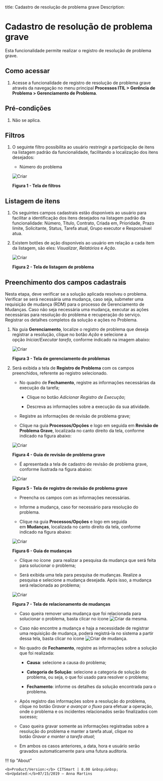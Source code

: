 title: Cadastro de resolução de problema grave
Description:

# Cadastro de resolução de problema grave

Esta funcionalidade permite realizar o registro de resolução de problema grave.

Como acessar
------------

1.  Acesse a funcionalidade de registro de resolução de problema grave através
    da navegação no menu principal **Processos ITIL > Gerência de
    Problema > Gerenciamento de Problema**.

Pré-condições
-------------

1.  Não se aplica.

Filtros
-------

1.  O seguinte filtro possibilita ao usuário restringir a participação de itens
    na listagem padrão da funcionalidade, facilitando a localização dos itens
    desejados:

    -   Número do problema

    ![Criar](images/resolution-1.png)
    
    **Figura 1 - Tela de filtros**

Listagem de itens
-----------------

1.  Os seguintes campos cadastrais estão disponíveis ao usuário para facilitar a
    identificação dos itens desejados na listagem padrão da
    funcionalidade: Número, Título, Contrato, Criada em, Prioridade, Prazo
    limite, Solicitante, Status, Tarefa atual, Grupo
    executor e Responsável atua.

2.  Existem botões de ação disponíveis ao usuário em relação a cada item da
    listagem, são eles: *Visualizar*, *Relatórios* e *Ação*.

    ![Criar](images/resolution-2.png)

    **Figura 2 - Tela de listagem de problema**

Preenchimento dos campos cadastrais
-----------------------------------

Nesta etapa, deve verificar se a solução aplicada resolveu o problema. Verificar
se será necessária uma mudança, caso seja, submeter uma requisição de mudança
(RDM) para o processo de Gerenciamento de Mudanças. Caso não seja necessária uma
mudança, executar as ações necessárias para resolução do problema e recuperação
do serviço. Registrar os detalhes completos da solução e ações no Problema.

1.  Na guia **Gerenciamento**, localize o registro de problema que deseja
    registrar a resolução, clique no botão *Ação* e selecione a
    opção *Iniciar/Executar tarefa*, conforme indicado na imagem abaixo:

    ![Criar](images/resolution-3.png)

    **Figura 3 - Tela de gerenciamento de problemas**

1.  Será exibida a tela de **Registro de Problema** com os campos preenchidos,
    referente ao registro selecionado.

    -  No quadro de **Fechamento**, registre as informações necessárias da execução
    da tarefa;

        -  Clique no botão *Adicionar Registro de Execução*;

        -  Descreva as informações sobre a execução da sua atividade.

    -  Registre as informações de revisão de problema grave;

    -  Clique na guia **Processos/Opções** e logo em seguida em **Revisão de
    Problema Grave**, localizada no canto direito da tela, conforme indicado na
    figura abaixo:

    ![Criar](images/resolution-4.png)

    **Figura 4 - Guia de revisão de problema grave**

    -  É apresentada a tela de cadastro de revisão de problema grave, conforme
    ilustrada na figura abaixo:

    ![Criar](images/resolution-5.png)

    **Figura 5 - Tela de registro de revisão de problema grave**

    -  Preencha os campos com as informações necessárias.

    -  Informe a mudança, caso for necessário para resolução do problema.

    -  Clique na guia **Processos/Opções** e logo em seguida em **Mudanças**,
    localizada no canto direito da tela, conforme indicado na figura abaixo:

    ![Criar](images/resolution-6.png)

    **Figura 6 - Guia de mudanças**

    -  Clique no ícone  para realizar a pesquisa da mudança que será feita para
    solucionar o problema;

    -  Será exibida uma tela para pesquisa de mudanças. Realize a pesquisa e
    selecione a mudança desejada. Após isso, a mudança será relacionada ao
    problema;

    ![Criar](images/resolution-7.png)

    **Figura 7 - Tela de relacionamento de mudanças**

       -  Caso queira remover uma mudança que foi relacionada para solucionar o
    problema, basta clicar no ícone ![Criar](images/resolution-8.png) da mesma.

       -  Caso não encontre a mudança e haja a necessidade de registrar uma requisição
    de mudança, poderá registrá-la no sistema a partir dessa tela, basta clicar
    no ícone ![Criar](images/resolution-9.png) de mudança.

    -  No quadro de **Fechamento**, registre as informações sobre a solução que foi
    realizada:

       -  **Causa**: selecione a causa do problema;

       -  **Categoria de Solução**: selecione a categoria de solução do problema, ou
    seja, o que foi usado para resolver o problema;

       -  **Fechamento**: informe os detalhes da solução encontrada para o problema.

    -  Após registro das informações sobre a resolução do problema, clique no
    botão *Gravar e avançar o fluxo* para efetuar a operação, onde o problema e
    os incidentes relacionados serão finalizados com sucesso;

    -  Caso queira gravar somente as informações registradas sobre a resolução do
    problema e manter a tarefa atual, clique no botão *Gravar e manter a tarefa
    atual*;

    -  Em ambos os casos anteriores, a data, hora e usuário serão gravados
    automaticamente para uma futura auditoria.


!!! tip "About"

    <b>Product/Version:</b> CITSmart | 8.00 &nbsp;&nbsp;
    <b>Updated:</b>07/15/2019 – Anna Martins
